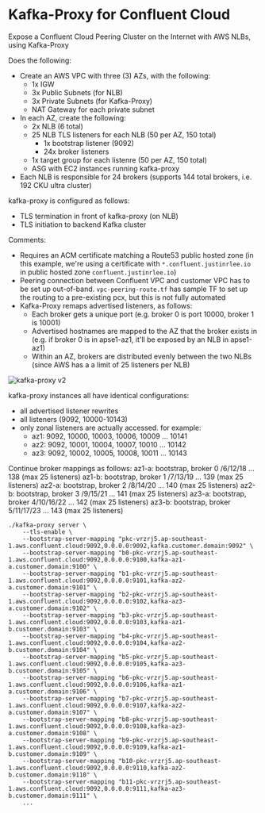 # Kafka-Proxy for Confluent Cloud

Expose a Confluent Cloud Peering Cluster on the Internet with AWS NLBs, using Kafka-Proxy

Does the following:
* Create an AWS VPC with three (3) AZs, with the following:
    * 1x IGW
    * 3x Public Subnets (for NLB)
    * 3x Private Subnets (for Kafka-Proxy)
    * NAT Gateway for each private subnet
* In each AZ, create the following:
    * 2x NLB (6 total)
    * 25 NLB TLS listeners for each NLB (50 per AZ, 150 total)
        * 1x bootstrap listener (9092)
        * 24x broker listeners
    * 1x target group for each listenre (50 per AZ, 150 total)
    * ASG with EC2 instances running kafka-proxy
* Each NLB is responsible for 24 brokers (supports 144 total brokers, i.e. 192 CKU ultra cluster)

kafka-proxy is configured as follows:
* TLS termination in front of kafka-proxy (on NLB)
* TLS initiation to backend Kafka cluster

Comments:
* Requires an ACM certificate matching a Route53 public hosted zone (in this example, we're using a certificate with `*.confluent.justinrlee.io` in public hosted zone `confluent.justinrlee.io`)
* Peering connection between Confluent VPC and customer VPC has to be set up out-of-band. `vpc-peering-route.tf` has sample TF to set up the routing to a pre-existing pcx, but this is not fully automated
* Kafka-Proxy remaps advertised listeners, as follows:
    * Each broker gets a unique port (e.g. broker 0 is port 10000, broker 1 is 10001)
    * Advertised hostnames are mapped to the AZ that the broker exists in (e.g. if broker 0 is in apse1-az1, it'll be exposed by an NLB in apse1-az1)
    * Within an AZ, brokers are distributed evenly between the two NLBs (since AWS has a a limit of 25 listeners per NLB)

![kafka-proxy v2](https://github.com/user-attachments/assets/1370338b-46c4-452d-b6e6-2d10cf9c21cf)

kafka-proxy instances all have identical configurations:

* all advertised listener rewrites
* all listeners (9092, 10000-10143)
* only zonal listeners are actually accessed. for example:
    * az1: 9092, 10000, 10003, 10006, 10009 ... 10141
    * az2: 9092, 10001, 10004, 10007, 10010 ... 10142
    * az3: 9092, 10002, 10005, 10008, 10011 ... 10143

Continue broker mappings as follows:
    az1-a: bootstrap, broker 0 /6/12/18 ... 138 (max 25 listeners)
    az1-b: bootstrap, broker 1 /7/13/19 ... 139 (max 25 listeners)
    az2-a: bootstrap, broker 2 /8/14/20 ... 140 (max 25 listeners)
    az2-b: bootstrap, broker 3 /9/15/21 ... 141 (max 25 listeners)
    az3-a: bootstrap, broker 4/10/16/22 ... 142 (max 25 listeners)
    az3-b: bootstrap, broker 5/11/17/23 ... 143 (max 25 listeners)

```
./kafka-proxy server \
    --tls-enable \
    --bootstrap-server-mapping "pkc-vrzrj5.ap-southeast-1.aws.confluent.cloud:9092,0.0.0.0:9092,kafka.customer.domain:9092" \
    --bootstrap-server-mapping "b0-pkc-vrzrj5.ap-southeast-1.aws.confluent.cloud:9092,0.0.0.0:9100,kafka-az1-a.customer.domain:9100" \
    --bootstrap-server-mapping "b1-pkc-vrzrj5.ap-southeast-1.aws.confluent.cloud:9092,0.0.0.0:9101,kafka-az2-a.customer.domain:9101" \
    --bootstrap-server-mapping "b2-pkc-vrzrj5.ap-southeast-1.aws.confluent.cloud:9092,0.0.0.0:9102,kafka-az3-a.customer.domain:9102" \
    --bootstrap-server-mapping "b3-pkc-vrzrj5.ap-southeast-1.aws.confluent.cloud:9092,0.0.0.0:9103,kafka-az1-b.customer.domain:9103" \
    --bootstrap-server-mapping "b4-pkc-vrzrj5.ap-southeast-1.aws.confluent.cloud:9092,0.0.0.0:9104,kafka-az2-b.customer.domain:9104" \
    --bootstrap-server-mapping "b5-pkc-vrzrj5.ap-southeast-1.aws.confluent.cloud:9092,0.0.0.0:9105,kafka-az3-b.customer.domain:9105" \
    --bootstrap-server-mapping "b6-pkc-vrzrj5.ap-southeast-1.aws.confluent.cloud:9092,0.0.0.0:9106,kafka-az1-a.customer.domain:9106" \
    --bootstrap-server-mapping "b7-pkc-vrzrj5.ap-southeast-1.aws.confluent.cloud:9092,0.0.0.0:9107,kafka-az2-a.customer.domain:9107" \
    --bootstrap-server-mapping "b8-pkc-vrzrj5.ap-southeast-1.aws.confluent.cloud:9092,0.0.0.0:9108,kafka-az3-a.customer.domain:9108" \
    --bootstrap-server-mapping "b9-pkc-vrzrj5.ap-southeast-1.aws.confluent.cloud:9092,0.0.0.0:9109,kafka-az1-b.customer.domain:9109" \
    --bootstrap-server-mapping "b10-pkc-vrzrj5.ap-southeast-1.aws.confluent.cloud:9092,0.0.0.0:9110,kafka-az2-b.customer.domain:9110" \
    --bootstrap-server-mapping "b11-pkc-vrzrj5.ap-southeast-1.aws.confluent.cloud:9092,0.0.0.0:9111,kafka-az3-b.customer.domain:9111" \
    ...
```